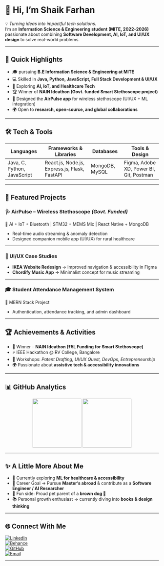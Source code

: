 # 👋 Hi, I’m Shaik Farhan  

💡 *Turning ideas into impactful tech solutions.*  
I’m an **Information Science & Engineering student (MITE, 2022–2026)** passionate about combining **Software Development, AI, IoT, and UI/UX design** to solve real-world problems.  

---

## 📌 Quick Highlights  

- 🎓 pursuing **B.E Information Science & Engineering at MITE**
- 💻 Skilled in **Java, Python, JavaScript, Full Stack Development & UI/UX**  
- 🚀 Exploring **AI, IoT, and Healthcare Tech**  
- 🏆 Winner of **NAIN Ideathon (Govt. funded Smart Stethoscope project)**  
- 🎨 Designed the **AirPulse app** for wireless stethoscope (UI/UX + ML integration)  
- 🌍 Open to **research, open-source, and global collaborations**  

---

## 🛠️ Tech & Tools  

| Languages | Frameworks & Libraries | Databases | Tools & Design |
|-----------|-------------------------|-----------|----------------|
| Java, C, Python, JavaScript | React.js, Node.js, Express.js, Flask, FastAPI | MongoDB, MySQL | Figma, Adobe XD, Power BI, Git, Postman |

---

## 📂 Featured Projects  

### 🩺 AirPulse – Wireless Stethoscope *(Govt. Funded)*  
🔹 AI + IoT + Bluetooth | STM32 + MEMS Mic | React Native + MongoDB  
- Real-time audio streaming & anomaly detection  
- Designed companion mobile app (UI/UX) for rural healthcare  

---

### 🎨 UI/UX Case Studies  
- **IKEA Website Redesign** → Improved navigation & accessibility in Figma  
- **Chordify Music App** → Minimalist concept for music streaming  

---

### 🎓 Student Attendance Management System  
🔹 MERN Stack Project  
- Authentication, attendance tracking, and admin dashboard  

---

## 🏆 Achievements & Activities  

- 🥇 Winner – **NAIN Ideathon (₹5L Funding for Smart Stethoscope)**  
- ⚡ IEEE Hackathon @ RV College, Bangalore  
- 🎨 Workshops: *Patent Drafting, UI/UX Quest, DevOps, Entrepreneurship*  
- 🌍 Passionate about **assistive tech & accessibility innovations**  

---

## 📊 GitHub Analytics  

<p align="center">
  <img src="https://github-readme-stats.vercel.app/api?username=Mrshaik31&theme=tokyonight&show_icons=true&hide_border=true" height="160"/>
  <img src="https://github-readme-stats.vercel.app/api/top-langs/?username=Mrshaik31&layout=compact&theme=tokyonight&hide_border=true" height="160"/>
</p>

---

## ✨ A Little More About Me  

- 📖 Currently exploring **ML for healthcare & accessibility**  
- 🎯 Career Goal → Pursue **Master’s abroad** & contribute as a **Software Engineer / AI Researcher**  
- 🐾 Fun side: Proud pet parent of a **brown dog 🐶**  
- 📚 Personal growth enthusiast → currently diving into **books & design thinking**  

---

## 🌐 Connect With Me  

[![LinkedIn](https://img.shields.io/badge/LinkedIn-0077B5?logo=linkedin&logoColor=white)](https://linkedin.com/in/shaik-farhan)  
[![Behance](https://img.shields.io/badge/Behance-1769ff?logo=behance&logoColor=white)](https://behance.net/shaikfarhan7)  
[![GitHub](https://img.shields.io/badge/GitHub-121011?logo=github&logoColor=white)](https://github.com/Mrshaik31)  
[![Email](https://img.shields.io/badge/Email-D14836?logo=gmail&logoColor=white)](mailto:shaikfarhan3100@gmail.com)  

---
